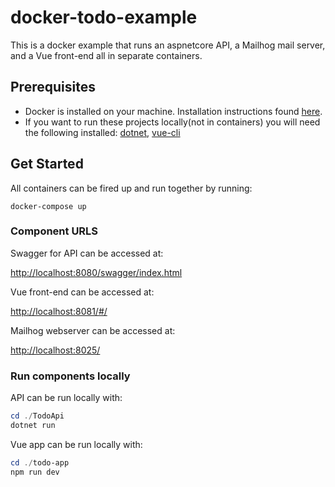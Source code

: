 # docker-todo-example

This is a docker example that runs an aspnetcore API, a Mailhog mail server, and a Vue front-end all in separate containers.

## Prerequisites

* Docker is installed on your machine. Installation instructions found [here](https://docs.docker.com/get-docker/).
* If you want to run these projects locally(not in containers) you will need the following installed: [dotnet](https://dotnet.microsoft.com/download/dotnet-core/thank-you/sdk-3.1.201-windows-x64-installer), [vue-cli](https://cli.vuejs.org/guide/installation.html)

## Get Started

All containers can be fired up and run together by running:

`docker-compose up`

### Component URLS

Swagger for API can be accessed at:

<http://localhost:8080/swagger/index.html>

Vue front-end can be accessed at:

<http://localhost:8081/#/>

Mailhog webserver can be accessed at:

<http://localhost:8025/>

### Run components locally

API can be run locally with:

```powershell
cd ./TodoApi
dotnet run
```

Vue app can be run locally with:

```powershell
cd ./todo-app
npm run dev
```
